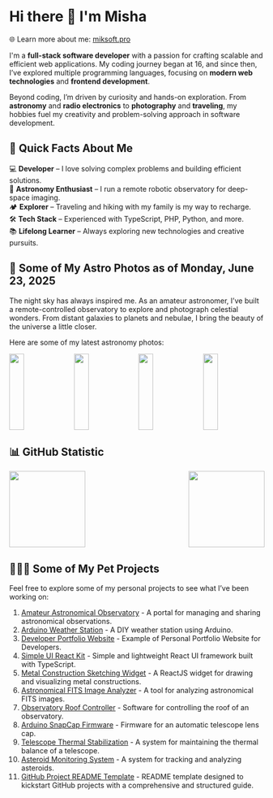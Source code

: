 # Hi there 👋 I'm Misha  
🌐 Learn more about me: [miksoft.pro](https://miksoft.pro)

I'm a **full-stack software developer** with a passion for crafting scalable and efficient web applications. My coding journey began at 16, and since then, I’ve explored multiple programming languages, focusing on **modern web technologies** and **frontend development**.

Beyond coding, I’m driven by curiosity and hands-on exploration. From **astronomy** and **radio electronics** to **photography** and **traveling**, my hobbies fuel my creativity and problem-solving approach in software development.

## 🌟 Quick Facts About Me  

💻 **Developer** – I love solving complex problems and building efficient solutions.  
🌌 **Astronomy Enthusiast** – I run a remote robotic observatory for deep-space imaging.  
🏕️ **Explorer** – Traveling and hiking with my family is my way to recharge.  
🛠️ **Tech Stack** – Experienced with TypeScript, PHP, Python, and more.  
📚 **Lifelong Learner** – Always exploring new technologies and creative pursuits.  

## 🔭 Some of My Astro Photos as of Monday, June 23, 2025  

The night sky has always inspired me. As an amateur astronomer, I’ve built a remote-controlled observatory to explore and photograph celestial wonders. From distant galaxies to planets and nebulae, I bring the beauty of the universe a little closer.  

Here are some of my latest astronomy photos:

<div style="display: flex; justify-content: space-between;">
<img src="https://api.astro.miksoft.pro/astrophotos/NGC7217/NGC7217-24.04.2022_medium.jpg" alt="" style="width: 24%; height: 150px; object-fit: cover;" />
<img src="https://api.astro.miksoft.pro/astrophotos/V1405Cas/V1405Cas-26.03.2021_medium.jpeg" alt="" style="width: 24%; height: 150px; object-fit: cover;" />
<img src="https://api.astro.miksoft.pro/astrophotos/Sh2109/Sh2109-08.09.2022_medium.jpg" alt="" style="width: 24%; height: 150px; object-fit: cover;" />
<img src="https://api.astro.miksoft.pro/astrophotos/NGC7380/NGC7380-25.08.2020_medium.jpg" alt="" style="width: 24%; height: 150px; object-fit: cover;" />
</div>

## 📊 GitHub Statistic

<div style="display: flex; justify-content: space-between; flex-wrap: nowrap;">
  <img src="https://github-readme-stats.vercel.app/api?username=miksrv&show_icons=true&theme=slateorange&hide_title=true&include_all_commits=true&count_private=true" style="height: 150px;" />
  <img src="https://github-readme-stats.vercel.app/api/top-langs/?username=miksrv&langs_count=6&layout=compact&theme=slateorange" style="height: 150px;" />
</div>

## 👨🏻‍💻 Some of My Pet Projects

Feel free to explore some of my personal projects to see what I’ve been working on:

1. [Amateur Astronomical Observatory](https://github.com/miksrv/astronomy-portal) - A portal for managing and sharing astronomical observations.
2. [Arduino Weather Station](https://github.com/miksrv/arduino-weather-station) - A DIY weather station using Arduino.
3. [Developer Portfolio Website](https://github.com/miksrv/developer-portfolio-website) - Example of Personal Portfolio Website for Developers.
4. [Simple UI React Kit](https://github.com/miksrv/simple-react-ui-kit) - Simple and lightweight React UI framework built with TypeScript.
5. [Metal Construction Sketching Widget](https://github.com/miksrv/sketch-drawing-widget) - A ReactJS widget for drawing and visualizing metal constructions.
6. [Astronomical FITS Image Analyzer](https://github.com/miksrv/astronomy-fits-parser) - A tool for analyzing astronomical FITS images.
7. [Observatory Roof Controller](https://github.com/miksrv/indi-rollroof-controller) - Software for controlling the roof of an observatory.
8. [Arduino SnapCap Firmware](https://github.com/miksrv/arduino-snapcap) - Firmware for an automatic telescope lens cap.
9. [Telescope Thermal Stabilization](https://github.com/miksrv/telescope_thermal_stabilization) - A system for maintaining the thermal balance of a telescope.
11. [Asteroid Monitoring System](https://github.com/miksrv/asteroid-monitoring) - A system for tracking and analyzing asteroids.
12. [GitHub Project README Template](https://github.com/miksrv/GitHub-Project-README-Template) - README template designed to kickstart GitHub projects with a comprehensive and structured guide.
